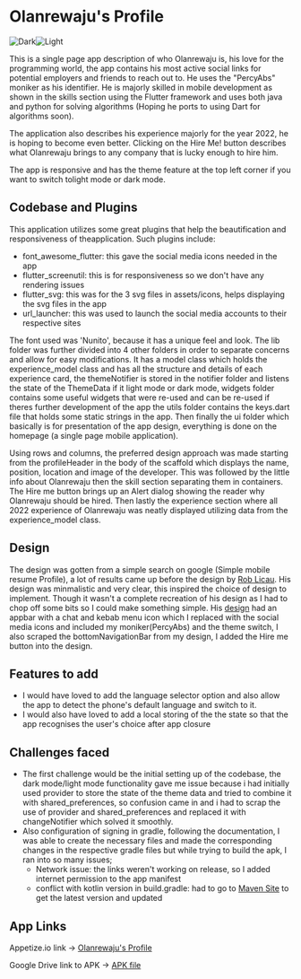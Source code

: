 # Olanrewaju's Profile

![Dark](https://drive.google.com/file/d/1bRSmQYR9S4S8istJOvV7sdBWDVLh2nY0/view?usp=share_link)![Light](https://drive.google.com/file/d/1qn1rop_ARzDAfTgFdqrMV714LB6WepSd/view?usp=share_link)

This is a single page app description of who Olanrewaju is, his love for the programming world, the app contains his most active social links for potential employers and friends to reach out to. He uses the "PercyAbs" moniker as his identifier. He is majorly skilled in mobile development as shown
in the skills section using the Flutter framework and uses both java and python for solving algorithms (Hoping he ports to using Dart for algorithms soon).

The application also describes his experience majorly for the year 2022, he is hoping to become even better. Clicking on the Hire Me! button describes what Olanrewaju brings to any company that is lucky enough to hire him.

The app is responsive and has the theme feature at the top left corner if you want to switch tolight mode or dark mode.


## Codebase and Plugins 

This application utilizes some great plugins that help the beautification and responsiveness of theapplication. Such plugins include:
- font_awesome_flutter: this gave the social media icons needed in the app
- flutter_screenutil: this is for responsiveness so we don't have any rendering issues
- flutter_svg: this was for the 3 svg files in assets/icons, helps displaying the svg files in the app
- url_launcher: this was used to launch the social media accounts to their respective sites

The font used was 'Nunito', because it has a unique feel and look. The lib folder was further divided into 4 other folders in order to separate concerns and allow for easy modifications. It has a model class which holds the experience_model class and has all the structure and details of each experience card, the themeNotifier is stored in the notifier folder and listens the state of the ThemeData if it light mode or dark mode, widgets folder contains some useful widgets that were re-used and can be re-used if theres further development of the app the utils folder contains the keys.dart file that holds some static strings in the app. Then finally the ui folder which basically is for presentation of the app design, everything is done on the homepage (a single page mobile application).

Using rows and columns, the preferred design approach was made starting from the profileHeader in the body of the scaffold which displays the
name, position, location and image of the developer. This was followed by the little info about Olanrewaju then the skill section separating them in 
containers. The Hire me button brings up an Alert dialog showing the reader why Olanrewaju should be hired. Then lastly the experience section where all 2022 experience of Olanrewaju was neatly displayed utilizing data from the experience_model class.

## Design

The design was gotten from a simple search on google (Simple mobile resume Profile), a lot of results came up before the design by [Rob Licau](https://dribbble.com/RobertLicau). His design was minmalistic and very clear, this inspired the choice of design to implement. Though it wasn't a complete recreation of his design as I had to chop off some bits so I could make something simple. His [design](https://dribbble.com/shots/5438724-Resume-Mobile-App-for-iOS-Black-White) had an appbar with a chat and kebab menu icon which I replaced with the social media icons and included my moniker(PercyAbs) and the theme switch, I also scraped the bottomNavigationBar from my design, I added the Hire me button into the design.

## Features to add

- I would have loved to add the language selector option and also allow the app to detect the phone's default language and switch to it.
- I would also have loved to add a local storing of the the state so that the app recognises the user's choice after app closure

## Challenges faced

- The first challenge would be the initial setting up of the codebase, the dark mode/light mode functionality gave me issue because i had initially used provider to store the state of the theme data and tried to combine it with shared_preferences, so confusion came in and i had to scrap the use of provider and shared_preferences and replaced it with changeNotifier which solved it smoothly.
- Also configuration of signing in gradle, following the documentation, I was able to create the necessary files and made the corresponding changes in the respective gradle files but while trying to build the apk, I ran into so many issues; 
    - Network issue: the links weren't working on release, so I added internet permission to the app manifest
    - conflict with kotlin version in build.gradle: had to go to [Maven Site](https://maven.google.com/web/index.html#com.google.android.material:material) to get the latest version and updated

## App Links

Appetize.io link -> [Olanrewaju's Profile](https://appetize.io/app/3qpmql6hmaiumdksz3p3xcy6wu?device=pixel6&osVersion=12.0&scale=75)

Google Drive link to APK -> [APK file](https://drive.google.com/file/d/14cddwEkfx3WdM4uv16lCs6ZNKa23JgHA/view?usp=share_link)
